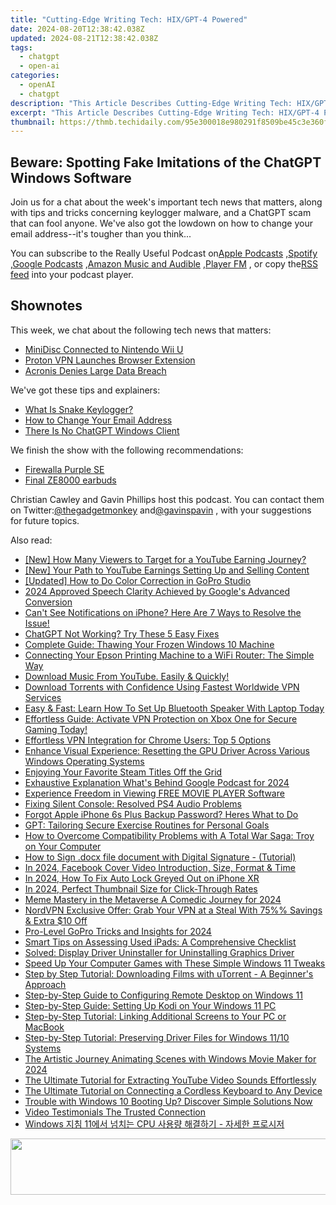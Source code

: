 ```yaml
---
title: "Cutting-Edge Writing Tech: HIX/GPT-4 Powered"
date: 2024-08-20T12:38:42.038Z
updated: 2024-08-21T12:38:42.038Z
tags:
  - chatgpt
  - open-ai
categories:
  - openAI
  - chatgpt
description: "This Article Describes Cutting-Edge Writing Tech: HIX/GPT-4 Powered"
excerpt: "This Article Describes Cutting-Edge Writing Tech: HIX/GPT-4 Powered"
thumbnail: https://thmb.techidaily.com/95e300018e980291f8509be45c3e360fa38c440741dbce7d87b862e7e88474bb.jpg
---
```


## Beware: Spotting Fake Imitations of the ChatGPT Windows Software

 Join us for a chat about the week's important tech news that matters, along with tips and tricks concerning keylogger malware, and a ChatGPT scam that can fool anyone. We've also got the lowdown on how to change your email address--it's tougher than you think...

 You can subscribe to the Really Useful Podcast on[Apple Podcasts](https://podcasts.apple.com/gb/podcast/the-really-useful-podcast/id1437847131?mt=2) ,[Spotify](https://open.spotify.com/show/283gDxLd6OTNEpRq6tN7ha) ,[Google Podcasts](https://www.google.com/podcasts?feed=aHR0cHM6Ly9hbmNob3IuZm0vcy8zMWJlNDcwL3BvZGNhc3QvcnNz) ,[Amazon Music and Audible](https://music.amazon.co.uk/podcasts/20ab73d4-5da2-46c7-a17f-dc6eb39bdb48/The-Really-Useful-Podcast) ,[Player FM](https://player.fm/series/the-really-useful-podcast-2491856) , or copy the[RSS feed](https://feeds.transistor.fm/the-really-useful-podcast) into your podcast player.

## Shownotes

This week, we chat about the following tech news that matters:

* [MiniDisc Connected to Nintendo Wii U](https://youtu.be/X1djSzam50g)
* [Proton VPN Launches Browser Extension](https://www.makeuseof.com/protonvpn-launches-browser-extensions/)
* [Acronis Denies Large Data Breach](https://www.theregister.com/2023/03/10/acronis%5Fdata%5Fbreach/)

We've got these tips and explainers:

* [What Is Snake Keylogger?](https://www.makeuseof.com/what-is-snake-keylogger-and-are-you-at-risk/)
* [How to Change Your Email Address](https://www.makeuseof.com/how-to-change-your-email-address-without-losing-important-data/)
* [There Is No ChatGPT Windows Client](https://www.makeuseof.com/chatgpt-windows-client-malware/)

We finish the show with the following recommendations:

* [Firewalla Purple SE](https://www.makeuseof.com/firewalla-purple-se-review/)
* [Final ZE8000 earbuds](https://www.makeuseof.com/final-ze8000-review/)

 Christian Cawley and Gavin Phillips host this podcast. You can contact them on Twitter:[@thegadgetmonkey](https://twitter.com/thegadgetmonkey) and[@gavinspavin](https://twitter.com/gavinspavin) , with your suggestions for future topics.


<ins class="adsbygoogle"
     style="display:block"
     data-ad-format="autorelaxed"
     data-ad-client="ca-pub-7571918770474297"
     data-ad-slot="1223367746"></ins>



<ins class="adsbygoogle"
     style="display:block"
     data-ad-client="ca-pub-7571918770474297"
     data-ad-slot="8358498916"
     data-ad-format="auto"
     data-full-width-responsive="true"></ins>

<span class="atpl-alsoreadstyle">Also read:</span>
<div><ul>
<li><a href="https://youtube-help.techidaily.com/new-how-many-viewers-to-target-for-a-youtube-earning-journey/"><u>[New] How Many Viewers to Target for a YouTube Earning Journey?</u></a></li>
<li><a href="https://youtube-web.techidaily.com/our-path-to-youtube-earnings-setting-up-and-selling-content/"><u>[New] Your Path to YouTube Earnings  Setting Up and Selling Content</u></a></li>
<li><a href="https://extra-tips.techidaily.com/updated-how-to-do-color-correction-in-gopro-studio/"><u>[Updated] How to Do Color Correction in GoPro Studio</u></a></li>
<li><a href="https://screen-capture.techidaily.com/2024-approved-speech-clarity-achieved-by-googles-advanced-conversion/"><u>2024 Approved  Speech Clarity Achieved by Google's Advanced Conversion</u></a></li>
<li><a href="https://fox-that.techidaily.com/1721480588032-cant-see-notifications-on-iphone-here-are-7-ways-to-resolve-the-issue/"><u>Can't See Notifications on iPhone? Here Are 7 Ways to Resolve the Issue!</u></a></li>
<li><a href="https://tech-revival.techidaily.com/1723808343693-chatgpt-not-working-try-these-5-easy-fixes/"><u>ChatGPT Not Working? Try These 5 Easy Fixes</u></a></li>
<li><a href="https://tech-revival.techidaily.com/complete-guide-thawing-your-frozen-windows-10-machine/"><u>Complete Guide: Thawing Your Frozen Windows 10 Machine</u></a></li>
<li><a href="https://tech-revival.techidaily.com/connecting-your-epson-printing-machine-to-a-wifi-router-the-simple-way/"><u>Connecting Your Epson Printing Machine to a WiFi Router: The Simple Way</u></a></li>
<li><a href="https://tech-revival.techidaily.com/download-music-from-youtube-easily-and-quickly/"><u>Download Music From YouTube. Easily & Quickly!</u></a></li>
<li><a href="https://tech-revival.techidaily.com/download-torrents-with-confidence-using-fastest-worldwide-vpn-services/"><u>Download Torrents with Confidence Using Fastest Worldwide VPN Services</u></a></li>
<li><a href="https://tech-revival.techidaily.com/easy-and-fast-learn-how-to-set-up-bluetooth-speaker-with-laptop-today/"><u>Easy & Fast: Learn How To Set Up Bluetooth Speaker With Laptop Today</u></a></li>
<li><a href="https://tech-revival.techidaily.com/effortless-guide-activate-vpn-protection-on-xbox-one-for-secure-gaming-today/"><u>Effortless Guide: Activate VPN Protection on Xbox One for Secure Gaming Today!</u></a></li>
<li><a href="https://tech-revival.techidaily.com/effortless-vpn-integration-for-chrome-users-top-5-options/"><u>Effortless VPN Integration for Chrome Users: Top 5 Options</u></a></li>
<li><a href="https://tech-revival.techidaily.com/enhance-visual-experience-resetting-the-gpu-driver-across-various-windows-operating-systems/"><u>Enhance Visual Experience: Resetting the GPU Driver Across Various Windows Operating Systems</u></a></li>
<li><a href="https://tech-revival.techidaily.com/enjoying-your-favorite-steam-titles-off-the-grid/"><u>Enjoying Your Favorite Steam Titles Off the Grid</u></a></li>
<li><a href="https://some-knowledge.techidaily.com/exhaustive-explanation-whats-behind-google-podcast-for-2024/"><u>Exhaustive Explanation  What's Behind Google Podcast for 2024</u></a></li>
<li><a href="https://extra-resources.techidaily.com/experience-freedom-in-viewing-free-movie-player-software/"><u>Experience Freedom in Viewing  FREE MOVIE PLAYER Software</u></a></li>
<li><a href="https://tech-revival.techidaily.com/fixing-silent-console-resolved-ps4-audio-problems/"><u>Fixing Silent Console: Resolved PS4 Audio Problems</u></a></li>
<li><a href="https://ios-unlock.techidaily.com/forgot-apple-iphone-6s-plus-backup-password-heres-what-to-do-by-drfone-ios/"><u>Forgot Apple iPhone 6s Plus Backup Password? Heres What to Do</u></a></li>
<li><a href="https://tech-haven.techidaily.com/gpt-tailoring-secure-exercise-routines-for-personal-goals/"><u>GPT: Tailoring Secure Exercise Routines for Personal Goals</u></a></li>
<li><a href="https://program-issues.techidaily.com/how-to-overcome-compatibility-problems-with-a-total-war-saga-troy-on-your-computer/"><u>How to Overcome Compatibility Problems with A Total War Saga: Troy on Your Computer</u></a></li>
<li><a href="https://blog-min.techidaily.com/how-to-sign-docx-file-document-with-digital-signature-tutorial-by-ldigisigner-sign-a-word-sign-a-word/"><u>How to Sign .docx file document with Digital Signature - (Tutorial)</u></a></li>
<li><a href="https://facebook-video-recording.techidaily.com/in-2024-facebook-cover-video-introduction-size-format-and-time/"><u>In 2024, Facebook Cover Video  Introduction, Size, Format & Time</u></a></li>
<li><a href="https://ios-unlock.techidaily.com/in-2024-how-to-fix-auto-lock-greyed-out-on-iphone-xr-by-drfone-ios/"><u>In 2024, How To Fix Auto Lock Greyed Out on iPhone XR</u></a></li>
<li><a href="https://youtube-help.techidaily.com/in-2024-perfect-thumbnail-size-for-click-through-rates/"><u>In 2024, Perfect Thumbnail Size for Click-Through Rates</u></a></li>
<li><a href="https://vp-tips.techidaily.com/meme-mastery-in-the-metaverse-a-comedic-journey-for-2024/"><u>Meme Mastery in the Metaverse  A Comedic Journey for 2024</u></a></li>
<li><a href="https://tech-revival.techidaily.com/1723808224305-nordvpn-exclusive-offer-grab-your-vpn-at-a-steal-with-75-savings-and-extra-10-off/"><u>NordVPN Exclusive Offer: Grab Your VPN at a Steal With 75%% Savings & Extra $10 Off</u></a></li>
<li><a href="https://extra-approaches.techidaily.com/pro-level-gopro-tricks-and-insights-for-2024/"><u>Pro-Level GoPro Tricks and Insights for 2024</u></a></li>
<li><a href="https://techtrends.techidaily.com/smart-tips-on-assessing-used-ipads-a-comprehensive-checklist/"><u>Smart Tips on Assessing Used iPads: A Comprehensive Checklist</u></a></li>
<li><a href="https://tech-revival.techidaily.com/solved-display-driver-uninstaller-for-uninstalling-graphics-driver/"><u>Solved: Display Driver Uninstaller for Uninstalling Graphics Driver</u></a></li>
<li><a href="https://tech-revival.techidaily.com/speed-up-your-computer-games-with-these-simple-windows-11-tweaks/"><u>Speed Up Your Computer Games with These Simple Windows 11 Tweaks</u></a></li>
<li><a href="https://tech-revival.techidaily.com/step-by-step-tutorial-downloading-films-with-utorrent-a-beginners-approach/"><u>Step by Step Tutorial: Downloading Films with uTorrent - A Beginner's Approach</u></a></li>
<li><a href="https://tech-revival.techidaily.com/step-by-step-guide-to-configuring-remote-desktop-on-windows-11/"><u>Step-by-Step Guide to Configuring Remote Desktop on Windows 11</u></a></li>
<li><a href="https://tech-revival.techidaily.com/step-by-step-guide-setting-up-kodi-on-your-windows-11-pc/"><u>Step-by-Step Guide: Setting Up Kodi on Your Windows 11 PC</u></a></li>
<li><a href="https://tech-revival.techidaily.com/step-by-step-tutorial-linking-additional-screens-to-your-pc-or-macbook/"><u>Step-by-Step Tutorial: Linking Additional Screens to Your PC or MacBook</u></a></li>
<li><a href="https://tech-revival.techidaily.com/step-by-step-tutorial-preserving-driver-files-for-windows-1110-systems/"><u>Step-by-Step Tutorial: Preserving Driver Files for Windows 11/10 Systems</u></a></li>
<li><a href="https://fox-glue.techidaily.com/the-artistic-journey-animating-scenes-with-windows-movie-maker-for-2024/"><u>The Artistic Journey  Animating Scenes with Windows Movie Maker for 2024</u></a></li>
<li><a href="https://tech-revival.techidaily.com/the-ultimate-tutorial-for-extracting-youtube-video-sounds-effortlessly/"><u>The Ultimate Tutorial for Extracting YouTube Video Sounds Effortlessly</u></a></li>
<li><a href="https://tech-revival.techidaily.com/the-ultimate-tutorial-on-connecting-a-cordless-keyboard-to-any-device/"><u>The Ultimate Tutorial on Connecting a Cordless Keyboard to Any Device</u></a></li>
<li><a href="https://tech-revival.techidaily.com/trouble-with-windows-10-booting-up-discover-simple-solutions-now/"><u>Trouble with Windows 10 Booting Up? Discover Simple Solutions Now</u></a></li>
<li><a href="https://extra-lessons.techidaily.com/video-testimonials-the-trusted-connection/"><u>Video Testimonials  The Trusted Connection</u></a></li>
<li><a href="https://tech-revival.techidaily.com/windows-11-cpu/"><u>Windows 지침 11에서 넘치는 CPU 사용량 해결하기 - 자세한 프로시저</u></a></li>
</ul></div>

<!-- affiliate ads begin -->
<a href="https://mindmanager.sjv.io/c/5597632/1787667/20231" target="_top" id="1787667"><img src="//a.impactradius-go.com/display-ad/20231-1787667" border="0" alt="" width="728" height="90"/></a><img height="0" width="0" src="https://imp.pxf.io/i/5597632/1787667/20231" style="position:absolute;visibility:hidden;" border="0" />
<!-- affiliate ads end -->